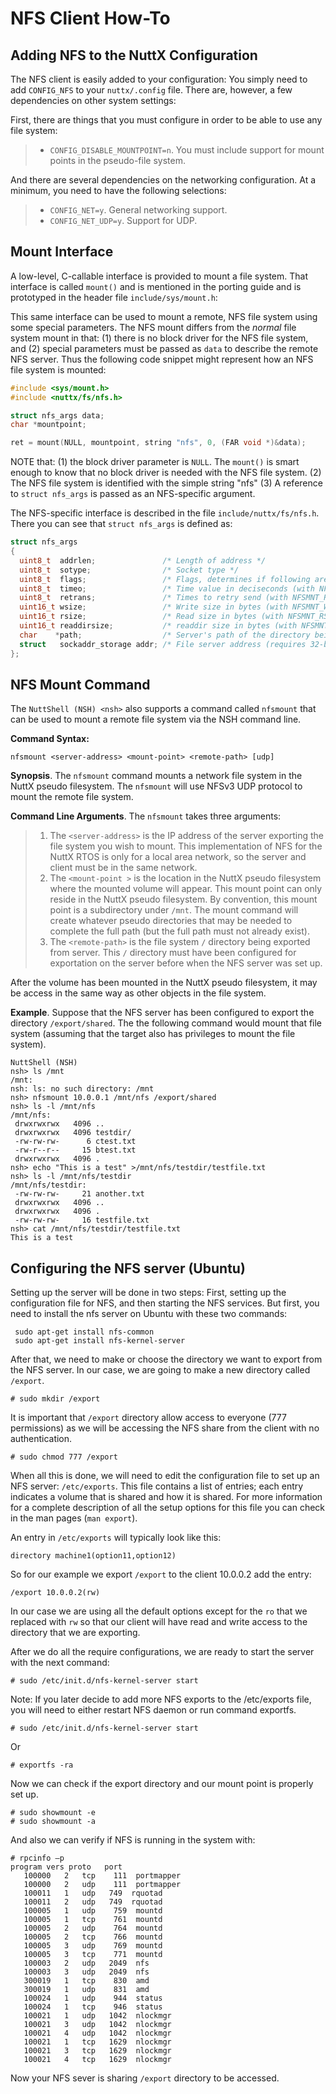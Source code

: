 # NFS Client How-To

## Adding NFS to the NuttX Configuration

The NFS client is easily added to your configuration: You simply need to
add `CONFIG_NFS` to your `nuttx/.config` file. There are, however, a few
dependencies on other system settings:

First, there are things that you must configure in order to be able to
use any file system:

>   - `CONFIG_DISABLE_MOUNTPOINT=n`. You must include support for mount
>     points in the pseudo-file system.

And there are several dependencies on the networking configuration. At a
minimum, you need to have the following selections:

>   - `CONFIG_NET=y`. General networking support.
>   - `CONFIG_NET_UDP=y`. Support for UDP.

## Mount Interface

A low-level, C-callable interface is provided to mount a file system.
That interface is called `mount()` and is mentioned in the porting guide
and is prototyped in the header file `include/sys/mount.h`:

This same interface can be used to mount a remote, NFS file system using
some special parameters. The NFS mount differs from the *normal* file
system mount in that: (1) there is no block driver for the NFS file
system, and (2) special parameters must be passed as `data` to describe
the remote NFS server. Thus the following code snippet might represent
how an NFS file system is mounted:

``` c
#include <sys/mount.h>
#include <nuttx/fs/nfs.h>

struct nfs_args data;
char *mountpoint;

ret = mount(NULL, mountpoint, string "nfs", 0, (FAR void *)&data);
```

NOTE that: (1) the block driver parameter is `NULL`. The `mount()` is
smart enough to know that no block driver is needed with the NFS file
system. (2) The NFS file system is identified with the simple string
"nfs" (3) A reference to `struct nfs_args` is passed as an NFS-specific
argument.

The NFS-specific interface is described in the file
`include/nuttx/fs/nfs.h`. There you can see that `struct nfs_args` is
defined as:

``` c
struct nfs_args
{
  uint8_t  addrlen;               /* Length of address */
  uint8_t  sotype;                /* Socket type */
  uint8_t  flags;                 /* Flags, determines if following are valid: */
  uint8_t  timeo;                 /* Time value in deciseconds (with NFSMNT_TIMEO) */
  uint8_t  retrans;               /* Times to retry send (with NFSMNT_RETRANS) */
  uint16_t wsize;                 /* Write size in bytes (with NFSMNT_WSIZE) */
  uint16_t rsize;                 /* Read size in bytes (with NFSMNT_RSIZE) */
  uint16_t readdirsize;           /* readdir size in bytes (with NFSMNT_READDIRSIZE) */
  char    *path;                  /* Server's path of the directory being mount */
  struct   sockaddr_storage addr; /* File server address (requires 32-bit alignment) */
};
```

## NFS Mount Command

The `NuttShell (NSH) <nsh>` also supports a command called `nfsmount`
that can be used to mount a remote file system via the NSH command line.

**Command Syntax:**

    nfsmount <server-address> <mount-point> <remote-path> [udp]

**Synopsis**. The `nfsmount` command mounts a network file system in the
NuttX pseudo filesystem. The `nfsmount` will use NFSv3 UDP protocol to
mount the remote file system.

**Command Line Arguments**. The `nfsmount` takes three arguments:

> 1.  The `<server-address>` is the IP address of the server exporting
>     the file system you wish to mount. This implementation of NFS for
>     the NuttX RTOS is only for a local area network, so the server and
>     client must be in the same network.
> 2.  The `<mount-point >` is the location in the NuttX pseudo
>     filesystem where the mounted volume will appear. This mount point
>     can only reside in the NuttX pseudo filesystem. By convention,
>     this mount point is a subdirectory under `/mnt`. The mount command
>     will create whatever pseudo directories that may be needed to
>     complete the full path (but the full path must not already exist).
> 3.  The `<remote-path>` is the file system `/` directory being
>     exported from server. This `/` directory must have been configured
>     for exportation on the server before when the NFS server was set
>     up.

After the volume has been mounted in the NuttX pseudo filesystem, it may
be access in the same way as other objects in the file system.

**Example**. Suppose that the NFS server has been configured to export
the directory `/export/shared`. The the following command would mount
that file system (assuming that the target also has privileges to mount
the file system).

``` fish
NuttShell (NSH)
nsh> ls /mnt
/mnt:
nsh: ls: no such directory: /mnt
nsh> nfsmount 10.0.0.1 /mnt/nfs /export/shared
nsh> ls -l /mnt/nfs
/mnt/nfs:
 drwxrwxrwx   4096 ..
 drwxrwxrwx   4096 testdir/
 -rw-rw-rw-      6 ctest.txt
 -rw-r--r--     15 btest.txt
 drwxrwxrwx   4096 .
nsh> echo "This is a test" >/mnt/nfs/testdir/testfile.txt
nsh> ls -l /mnt/nfs/testdir
/mnt/nfs/testdir:
 -rw-rw-rw-     21 another.txt
 drwxrwxrwx   4096 ..
 drwxrwxrwx   4096 .
 -rw-rw-rw-     16 testfile.txt
nsh> cat /mnt/nfs/testdir/testfile.txt
This is a test
```

## Configuring the NFS server (Ubuntu)

Setting up the server will be done in two steps: First, setting up the
configuration file for NFS, and then starting the NFS services. But
first, you need to install the nfs server on Ubuntu with these two
commands:

``` console
 sudo apt-get install nfs-common
 sudo apt-get install nfs-kernel-server
```

After that, we need to make or choose the directory we want to export
from the NFS server. In our case, we are going to make a new directory
called `/export`.

``` console
# sudo mkdir /export
```

It is important that `/export` directory allow access to everyone (777
permissions) as we will be accessing the NFS share from the client with
no authentication.

``` console
# sudo chmod 777 /export
```

When all this is done, we will need to edit the configuration file to
set up an NFS server: `/etc/exports`. This file contains a list of
entries; each entry indicates a volume that is shared and how it is
shared. For more information for a complete description of all the setup
options for this file you can check in the man pages (`man export`).

An entry in `/etc/exports` will typically look like this:

    directory machine1(option11,option12)

So for our example we export `/export` to the client 10.0.0.2 add the
entry:

    /export 10.0.0.2(rw)

In our case we are using all the default options except for the `ro`
that we replaced with `rw` so that our client will have read and write
access to the directory that we are exporting.

After we do all the require configurations, we are ready to start the
server with the next command:

``` console
# sudo /etc/init.d/nfs-kernel-server start
```

Note: If you later decide to add more NFS exports to the /etc/exports
file, you will need to either restart NFS daemon or run command
exportfs.

``` console
# sudo /etc/init.d/nfs-kernel-server start
```

Or

``` console
# exportfs -ra
```

Now we can check if the export directory and our mount point is properly
set up.

``` console
# sudo showmount -e
# sudo showmount -a
```

And also we can verify if NFS is running in the system with:

``` console
# rpcinfo –p
program vers proto   port
   100000   2   tcp    111  portmapper
   100000   2   udp    111  portmapper
   100011   1   udp   749  rquotad
   100011   2   udp   749  rquotad
   100005   1   udp    759  mountd
   100005   1   tcp    761  mountd
   100005   2   udp    764  mountd
   100005   2   tcp    766  mountd
   100005   3   udp    769  mountd
   100005   3   tcp    771  mountd
   100003   2   udp   2049  nfs
   100003   3   udp   2049  nfs
   300019   1   tcp    830  amd
   300019   1   udp    831  amd
   100024   1   udp    944  status
   100024   1   tcp    946  status
   100021   1   udp   1042  nlockmgr
   100021   3   udp   1042  nlockmgr
   100021   4   udp   1042  nlockmgr
   100021   1   tcp   1629  nlockmgr
   100021   3   tcp   1629  nlockmgr
   100021   4   tcp   1629  nlockmgr
```

Now your NFS sever is sharing `/export` directory to be accessed.
